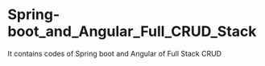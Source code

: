 # Spring-boot_and_Angular_Full_CRUD_Stack
It contains codes of Spring boot and Angular of Full Stack CRUD 
